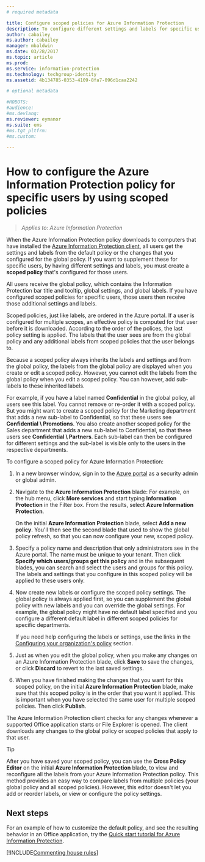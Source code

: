 ```yaml
---
# required metadata

title: Configure scoped policies for Azure Information Protection
description: To configure different settings and labels for specific users, you must configure a scoped policy for Azure Information Protection. 
author: cabailey
ms.author: cabailey
manager: mbaldwin
ms.date: 03/28/2017
ms.topic: article
ms.prod:
ms.service: information-protection
ms.technology: techgroup-identity
ms.assetid: 4b134785-0353-4109-8fa7-096d1caa2242

# optional metadata

#ROBOTS:
#audience:
#ms.devlang:
ms.reviewer: eymanor
ms.suite: ems
#ms.tgt_pltfrm:
#ms.custom:

---
```


# How to configure the Azure Information Protection policy for specific users by using scoped policies

>*Applies to: Azure Information Protection*

When the Azure Information Protection policy downloads to computers that have installed the [Azure Information Protection client](https://www.microsoft.com/en-us/download/details.aspx?id=53018), all users get the settings and labels from the default policy or the changes that you configured for the global policy. If you want to supplement these for specific users, by having different settings and labels, you must create a **scoped policy** that's configured for those users.

All users receive the global policy, which contains the Information Protection bar title and tooltip, global settings, and global labels. If you have configured scoped policies for specific users, those users then receive those additional settings and labels. 

Scoped policies, just like labels, are ordered in the Azure portal. If a user is configured for multiple scopes, an effective policy is computed for that user before it is downloaded. According to the order of the polices, the last policy setting is applied. The labels that the user sees are from the global policy and any additional labels from scoped policies that the user belongs to. 

Because a scoped policy always inherits the labels and settings and from the global policy, the labels from the global policy are displayed when you create or edit a scoped policy. However, you cannot edit the labels from the global policy when you edit a scoped policy. You can however, add sub-labels to these inherited labels.

For example, if you have a label named **Confidential** in the global policy, all users see this label. You cannot remove or re-order it with a scoped policy. But you might want to create a scoped policy for the Marketing department that adds a new sub-label to Confidential, so that these users see **Confidential \ Promotions**. You also create another scoped policy for the Sales department that adds a new sub-label to Confidential, so that these users see **Confidential \ Partners**. Each sub-label can then be configured for different settings and the sub-label is visible only to the users in the respective departments.


To configure a scoped policy for Azure Information Protection:

1. In a new browser window, sign in to the [Azure portal](https://portal.azure.com) as a security admin or global admin.

2. Navigate to the **Azure Information Protection** blade: For example, on the hub menu, click **More services** and start typing **Information Protection** in the Filter box. From the results, select **Azure Information Protection**. 

    On the initial **Azure Information Protection** blade, select **Add a new policy**. You'll then see the second blade that used to show the global policy refresh, so that you can now configure your new, scoped policy.

3. Specify a policy name and description that only administrators see in the Azure portal. The name must be unique to your tenant. Then click **Specify which users/groups get this policy** and in the subsequent blades, you can search and select the users and groups for this policy. The labels and settings that you configure in this scoped policy will be applied to these users only.

4. Now create new labels or configure the scoped policy settings. The global policy is always applied first, so you can supplement the global policy with new labels and you can override the global settings. For example, the global policy might have no default label specified and you configure a different default label in different scoped policies for specific departments.

    If you need help configuring the labels or settings, use the links in the [Configuring your organization's policy](configure-policy.md#configuring-your-organizations-policy) section.

5. Just as when you edit the global policy, when you make any changes on an Azure Information Protection blade, click **Save** to save the changes, or click **Discard** to revert to the last saved settings. 

6. When you have finished making the changes that you want for this scoped policy, on the initial **Azure Information Protection** blade, make sure that this scoped policy is in the order that you want it applied. This is important when you have selected the same user for multiple scoped policies. Then click **Publish**. 

The Azure Information Protection client checks for any changes whenever a supported Office application starts or File Explorer is opened. The client downloads any changes to the global policy or scoped policies that apply to that user.

> [!TIP]
> After you have saved your scoped policy, you can use the **Cross Policy Editor** on the initial **Azure Information Protection** blade, to view and reconfigure all the labels from your Azure Information Protection policy. This method provides an easy way to compare labels from multiple policies (your global policy and all scoped policies). However, this editor doesn't let you add or reorder labels, or view or configure the policy settings.

## Next steps

For an example of how to customize the default policy, and see the resulting behavior in an Office application, try the [Quick start tutorial for Azure Information Protection](../get-started/infoprotect-quick-start-tutorial.md).

[!INCLUDE[Commenting house rules](../includes/houserules.md)]
